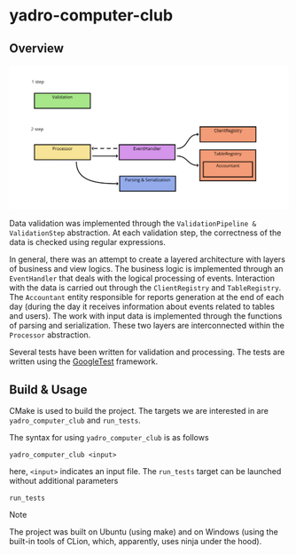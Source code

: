 # yadro-computer-club

## Overview

![](assets/arthitecture-overview.png)

Data validation was implemented through the `ValidationPipeline & ValidationStep` abstraction. 
At each validation step, the correctness of the data is checked using regular expressions.

In general, there was an attempt to create a layered architecture with layers of business and view logics. 
The business logic is implemented through an `EventHandler` that deals with the logical processing of events. 
Interaction with the data is carried out through the `ClientRegistry` and `TableRegistry`. 
The `Accountant` entity responsible for reports generation at the end of each day (during the day it receives information about events related to tables and users). 
The work with input data is implemented through the functions of parsing and serialization. 
These two layers are interconnected within the `Processor` abstraction.

Several tests have been written for validation and processing. The tests are written using the [GoogleTest](https://github.com/google/googletest) framework. 

## Build & Usage

CMake is used to build the project.
The targets we are interested in are `yadro_computer_club` and `run_tests`.

The syntax for using `yadro_computer_club` is as follows
```shell
yadro_computer_club <input>
```
here, `<input>` indicates an input file.
The `run_tests` target can be launched without additional parameters
```shell
run_tests
```

> [!NOTE]
> The project was built on Ubuntu (using make) and on Windows (using the built-in tools of CLion, which, apparently,
> uses ninja under the hood). 